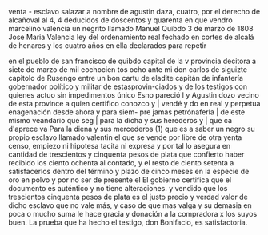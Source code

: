 venta - esclavo
salazar a nombre de agustin daza, cuatro, por el derecho de alcañoval al 4, 4 deducidos de doscentos y quarenta en que vendro marcelino valencia un negrito llamado Manuel Quibdo 3 de marzo de 1808
Jose Maria Valencia
ley del ordenamiento real fechado en cortes de alcalá de henares y los cuatro años en ella declarados para repetir

en el pueblo de san francisco de quibdo capital de la
v provincia decitora a siete de marzo de mil eochocien
tos ocho ante mi don carlos de siguizte capitolo de
Rusengo entre un bon cartu de eladite capitán de infantería gobernador político y militar de estasprovin-ciados y de los testigos con quienes actuo sin impedimentos único Esno pareció l y Agustin dozo vecino de esta
province a quien certifico conozco y | vendé y do en real y perpetua enagenación desde ahora y para siem- pre jamas petrónaferla | de este mismo veandario que seg | para la dicha y sus herederos y | que ca d'aprece va
Para la diena y sus mercederos (1) que es a saber un negro su propio esclavo llamado valentin el que se vende por libre de otra yenta censo, empiezo ni hipotesa tacita ni expresa y por tal lo asegura en cantidad de trescientos
y cinquenta pesos de plata que confierto haber recibido los ciento ochenta al contado, y el resto de ciento setenta a satisfacerlos dentro del término y plazo de cinco meses en la especie de oro en polvo y por no ser de presente el
El gobierno certifica que el documento es auténtico y no tiene alteraciones.
y vendido que los trescientos cinquenta pesos de plata es el justo precio y verdad valor de dicho esclavo que no vale más, y caso de que mas valga y su demasia en poca o mucho suma le hace gracia y donación a la compradora x los suyos buen.
La prueba que ha hecho el testigo, don Bonifacio, es satisfactoria.